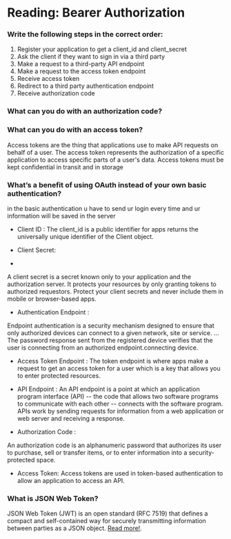 # Reading: Bearer Authorization

### Write the following steps in the correct order:
1. Register your application to get a client_id and client_secret
2. Ask the client if they want to sign in via a third party
3. Make a request to a third-party API endpoint
4. Make a request to the access token endpoint
5. Receive access token
6. Redirect to a third party authentication endpoint
7. Receive authorization code


### What can you do with an authorization code?




### What can you do with an access token?
Access tokens are the thing that applications use to make API requests on behalf of a user. The access token represents the authorization of a specific application to access specific parts of a user's data. Access tokens must be kept confidential in transit and in storage


### What’s a benefit of using OAuth instead of your own basic authentication?

in the  basic authentication u have to send ur login every time and ur information will be saved in the server 






* Client ID :
The client_id is a public identifier for apps returns the universally unique identifier of the Client object.

* Client Secret:
* 
A client secret is a secret known only to your application and the authorization server. It protects your resources by only granting tokens to authorized requestors. Protect your client secrets and never include them in mobile or browser-based apps.

* Authentication Endpoint :
  
Endpoint authentication is a security mechanism designed to ensure that only authorized devices can connect to a given network, site or service. ... The password response sent from the registered device verifies that the user is connecting from an authorized endpoint.connecting device.

 * Access Token Endpoint :
  The token endpoint is where apps make a request to get an access token for a user which is a key that allows you to enter protected resources.
 
 * API Endpoint :
An API endpoint is a point at which an application program interface (API) -- the code that allows two software programs to communicate with each other -- connects with the software program. APIs work by sending requests for information from a web application or web server and receiving a response.

 
 * Authorization Code :
  
An authorization code is an alphanumeric password that authorizes its user to purchase, sell or transfer items, or to enter information into a security-protected space.
 
 * Access Token:
Access tokens are used in token-based authentication to allow an application to access an API.












### What is JSON Web Token?
JSON Web Token (JWT) is an open standard (RFC 7519) that defines a compact and self-contained way for securely transmitting information between parties as a JSON object. [Read more!](https://jwt.io/introduction/). 
